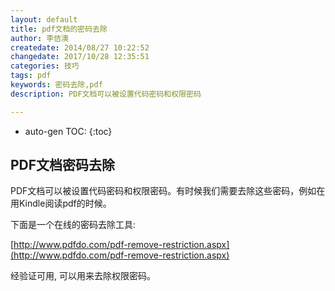 ```yaml
---
layout: default
title: pdf文档的密码去除
author: 李佶澳
createdate: 2014/08/27 10:22:52
changedate: 2017/10/28 12:35:51
categories: 技巧
tags: pdf
keywords: 密码去除,pdf
description: PDF文档可以被设置代码密码和权限密码

---
```


* auto-gen TOC:
{:toc}

## PDF文档密码去除

PDF文档可以被设置代码密码和权限密码。有时候我们需要去除这些密码，例如在用Kindle阅读pdf的时候。

下面是一个在线的密码去除工具:

[http://www.pdfdo.com/pdf-remove-restriction.aspx](http://www.pdfdo.com/pdf-remove-restriction.aspx)

经验证可用, 可以用来去除权限密码。
